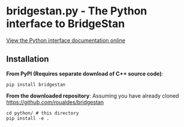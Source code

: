 # bridgestan.py - The Python interface to BridgeStan

[View the Python interface documentation online](https://roualdes.github.io/bridgestan/languages/python.html)

## Installation

**From PyPI (Requires separate download of C++ source code)**:
```shell
pip install bridgestan
```

**From the downloaded repository**:
Assuming you have already cloned https://github.com/roualdes/bridgestan
```shell
cd python/ # this directory
pip install -e .
```
